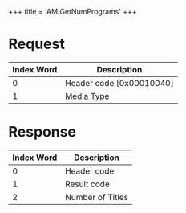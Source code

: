 +++
title = 'AM:GetNumPrograms'
+++

# Request

| Index Word | Description                                            |
|------------|--------------------------------------------------------|
| 0          | Header code \[0x00010040\]                             |
| 1          | [Media Type](Filesystem_services#MediaType "wikilink") |

# Response

| Index Word | Description      |
|------------|------------------|
| 0          | Header code      |
| 1          | Result code      |
| 2          | Number of Titles |